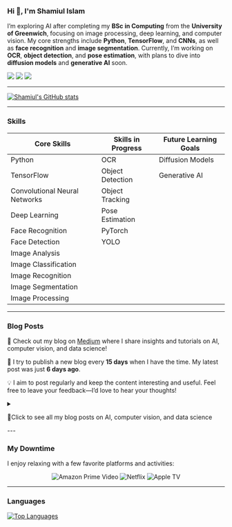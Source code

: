 ### Hi 👋, I'm Shamiul Islam

I’m exploring AI after completing my **BSc in Computing** from the **University of Greenwich**, focusing on image processing, deep learning, and computer vision. My core strengths include **Python**, **TensorFlow**, and **CNNs**, as well as **face recognition** and **image segmentation**. Currently, I’m working on **OCR**, **object detection**, and **pose estimation**, with plans to dive into **diffusion models** and **generative AI** soon.


[![](https://img.shields.io/badge/-@shamiul5201-%23181717?style=flat-square&logo=github)](https://github.com/shamiul5201)
[![](https://img.shields.io/badge/-shamiul%20islam-blue?style=flat-square&logo=Linkedin&logoColor=white&link=https://www.linkedin.com/in/sham-islam/)](https://www.linkedin.com/in/sham-islam/)
[![](https://img.shields.io/badge/-@ShamiulIsl29689-%231DA1F2?style=flat-square&logo=twitter&logoColor=ffffff)](https://x.com/ShamiulIsl29689)

---

[![Shamiul's GitHub stats](https://github-readme-stats.vercel.app/api?username=shamiul5201&show_icons=true&theme=transparent)](https://github.com/shamiul5201)

--- 

### Skills
| **Core Skills**                                | **Skills in Progress**                     | **Future Learning Goals**           |
|------------------------------------------------|--------------------------------------------|-------------------------------------|
| Python                                         | OCR                                        | Diffusion Models                    |
| TensorFlow                                     | Object Detection                           | Generative AI                       |
| Convolutional Neural Networks                  | Object Tracking                            |                                     |
| Deep Learning                                  | Pose Estimation                            |                                     |
| Face Recognition                               | PyTorch                                    |                                     |
| Face Detection                                 | YOLO                                       |                                     |
| Image Analysis                                 |                                            |                                     |
| Image Classification                           |                                            |                                     |
| Image Recognition                              |                                            |                                     |
| Image Segmentation                             |                                            |                                     |
| Image Processing                               |                                            |                                     |

---

### Blog Posts

🚀 Check out my blog on [Medium](https://medium.com/@shamiulislamnoyon) where I share insights and tutorials on AI, computer vision, and data science!

📅 I try to publish a new blog every **15 days** when I have the time. My latest post was just **6 days ago**.

💡 I aim to post regularly and keep the content interesting and useful. Feel free to leave your feedback—I’d love to hear your thoughts!

<details>
<summary>
  
📂Click to see all my blog posts on AI, computer vision, and data science
  
</summary>

| Date       | Title                                                                                                                           |
|:-----------|:--------------------------------------------------------------------------------------------------------------------------------|
| 2024-11-05 | [Exploring the Foundations of Computer Vision and Image Processing](https://medium.com/@shamiulislamnoyon/exploring-the-foundations-of-computer-vision-and-image-processing-a968f983b4f7)                                                                                                                |
| 2024-10-23 | [Project: Virtual Makeup — Eye Liner](https://medium.com/@shamiulislamnoyon/project-virtual-makeup-eye-liner-f75805017349)                                                                                                                                       |
| 2024-10-23 | [Project: Virtual Makeup — Apply Lipstick](https://medium.com/@shamiulislamnoyon/project-virtual-makeup-apply-lipstick-1917a3403a66)                                                                                                                |
| 2024-07-08 | [Learning Artificial Intelligence In Healthcare](https://medium.com/@shamiulislamnoyon/learning-artificial-intelligence-in-healthcare-7c111fbbe261)                                                                                                   |
</details>                                                            
---

### My Downtime

I enjoy relaxing with a few favorite platforms and activities:

<p align="center">
    <img src="https://img.shields.io/badge/Amazon%20Prime-00A8E1?style=for-the-badge&logo=amazonprime&logoColor=white" alt="Amazon Prime Video" />
    <img src="https://img.shields.io/badge/Netflix-E50914?style=for-the-badge&logo=netflix&logoColor=white" alt="Netflix" />
    <img src="https://img.shields.io/badge/Apple%20TV-000000?style=for-the-badge&logo=appletv&logoColor=white" alt="Apple TV" />
</p>

---

### Languages 

[![Top Languages](https://github-readme-stats.vercel.app/api/top-langs/?username=shamiul5201&layout=compact&hide=css,html,handlebars)](https://github.com/shamiul5201)






